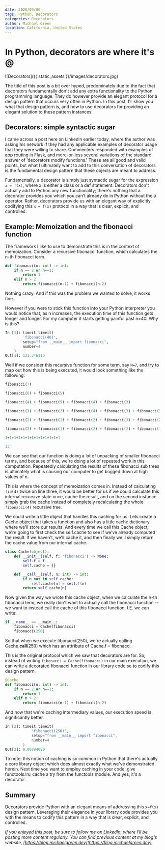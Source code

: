 ```yaml
---
date: 2020/09/06
tags: Python, Decorators
categories: Decorators
author: Michael Green
location: California, United States
---
```



# In Python, decorators are where it's @

![Decorators]({{ static_assets }}/images/decorators.jpg)

The title of this post is a bit over hyped, predominately due to the fact that decorators fundamentally don't add any extra functionality to the Python programming language. They do however provide an elegant protocol for a design pattern that occurs very often in Python. In this post, I'll show you what that design pattern is, and how to use decorators for providing an elegant solution to these pattern instances.

## Decorators: simple syntactic sugar

I came across a post here on LinkedIn earlier today, where the author was asking his network if they had any applicable examples of decorator usage that they were willing to share. Commenters responded with examples of app routing in Flask, and more-or-less several variations of the standard answer of 'decorators modify functions.' These are all good and valid points, but what I ultimately want to add to this conversation of decorators is the fundamental design pattern that these objects are meant to address.

Fundamentally, a decorator is simply just syntactic sugar for the expression `x = f(x)`, where x is either a class or a def statement. Decorators don't actually add to Python any new functionality; there's nothing that a decorator provides you which you can't already do in Python without the `@` operator. Rather, decorators provide us with an elegant way of explicitly codifying this `x = f(x)` protocol in a way that is clear, explicit, and controlled.

## Example: Memoization and the fibonacci function

The framework I like to use to demonstrate this is in the context of memoization. Consider a recursive fibonacci function, which calculates the n-th fibonacci term.

```python
def fibonacci(n: int) -> int:
    if n == 2 or n==1:
        return 1
    elif n > 2:
        return fibonacci(n-1) + fibonacci(n-2)
```

Nothing crazy. And if this was the problem we wanted to solve, it works fine.

However if you were to stick this function into your Python interpreter you would notice that, as n increases, the execution time of this function gets longer and longer. For my computer it starts getting painful past n=40. Why is this?

```python
In [1]: timeit.timeit(
        'fibonacci(40)', 
        setup="from __main__ import fibonacci", 
        number=4
    )
Out[1]: 131.346116
```

Well if we consider this recursive function for some term, say `N=7`, and try to map out how this is being executed, it would look something like the following:

```python
fibonacci(7)

fibonacci(6) + fibonacci(5)

fibonacci(4) + fibonacci(5) + fibonacci(4) + fibonacci(3)

fibonacci(3) + fibonacci(2) + fibonacci(4) + fibonacci(3) + fibonacci(3) + fibonacci(2) + fibonacci(2) + fibonacci(1)

fibonacci(2) + fibonacci(1) + fibonacci(2) + fibonacci(3) + fibonacci(2) + fibonacci(2) + fibonacci(1) + fibonacci(2) + fibonacci(1) + fibonacci(2) + fibonacci(2) + fibonacci(1)

fibonacci(2) + fibonacci(1) + fibonacci(2) + fibonacci(2) + fibonacci(1) + fibonacci(2) + fibonacci(2) + fibonacci(1) + fibonacci(2) + fibonacci(1) + fibonacci(2) + fibonacci(2) + fibonacci(1)

1+1+1+1+1+1+1+1+1+1+1+1+1

13
```

We can see that our function is doing a lot of unpacking of smaller fibonacci terms, and because of this, we're doing a lot of repeated work in this computation. Repeatedly calculating the results of these fibonacci sub trees is ultimately what is causing our computer to get bogged down at high values of n.

This is where the concept of memoization comes in. Instead of calculating `fib(4)` twice on line three, it would be better for us if we could calculate this internal recursive state once, cache the result, and on the second instance simply grab the cache instead of completely recalculating the whole `fibonacci(4)` recursive tree.

We could write a little object that handles this caching for us. Lets create a Cache object that takes a function and also has a little cache dictionary where we'll store our results. And every time we call this Cache object, we're going to first check the self.cache to see if we've already computed the result. If we haven't, we'll cache it, and then finally we'll simply return the cache value from our internal cache.

```python
class Cache(object):
    def __init__(self, f: 'fibonacci') -> None:
        self.f = f
        self.cache = {}

    def __call__(self, n: int) -> int:
        if n not in self.cache:
            self.cache[n] = self.f(n)
        return self.cache[n]
```

Now given the way we wrote this cache object, when we calculate the n-th fibonacci term, we really don't want to actually call the fibonacci function -- we want to instead call the cache of this fibonacci function. I.E. we can write:

```python
if __name__ == __main__:
    fibonacci = Cache(fibonacci)
    fibonacci(250)
```

So that when we execute fibonacci(250), we're actually calling Cache.__call__(250) which has an attribute of Cache.f = fibonacci.

This is the original protocol which we saw that decorators are for. So, instead of writing `fibonacci = Cache(fibonacci)` in our main execution, we can write a decorated fibonacci function in our library code so to codify this design pattern.

```python
@Cache
def fibonacci(n: int) -> int:
    if n == 2 or n==1:
        return 1
    elif n > 2:
        return fibonacci(n-1) + fibonacci(n-2)
```

And now that we're caching intermediary values, our execution speed is significantly better.

```python
In [2]: timeit.timeit(
            'fibonacci(250)', 
            setup="from __main__ import fibonacci", 
            number=4
        )
Out[2]: 0.00094080
```

To note: this notion of caching is so common in Python that there's actually a core library object which does almost exactly what we've demonstrated herein. Next time you want to employ caching in your code, give functools.lru_cache a try from the functools module. And yes, it's a decorator.

## Summary


Decorators provide Python with an elegant means of addressing this `x=f(x)` design pattern. Leveraging their elegance in your library code provides you with the means to codify this pattern in a way that is clear, explicit, and controlled.

*If you enjoyed this post, be sure to [follow me](https://www.linkedin.com/in/1mikegrn/) on LinkedIn, where I'll be posting more content regularly. You can find previous content at my blog's website, [https://blog.michaelgreen.dev](https://blog.michaelgreen.dev)*